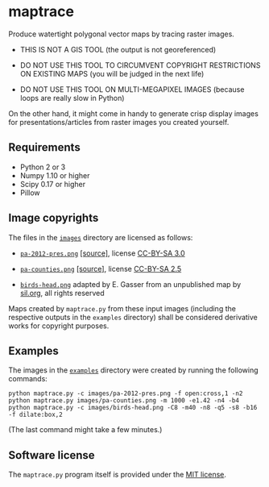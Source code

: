 # maptrace

Produce watertight polygonal vector maps by tracing raster images.

  - THIS IS NOT A GIS TOOL (the output is not georeferenced)

  - DO NOT USE THIS TOOL TO CIRCUMVENT COPYRIGHT RESTRICTIONS ON
    EXISTING MAPS (you will be judged in the next life)
  
  - DO NOT USE THIS TOOL ON MULTI-MEGAPIXEL IMAGES (because loops
    are really slow in Python)
    
On the other hand, it might come in handy to generate crisp display
images for presentations/articles from raster images you created
yourself.

## Requirements

 - Python 2 or 3
 - Numpy 1.10 or higher
 - Scipy 0.17 or higher
 - Pillow

## Image copyrights

The files in the [`images`](/images) directory are licensed as follows:

  - [`pa-2012-pres.png`](images/pa-2012-pres.png) [[source]](https://commons.wikimedia.org/wiki/File:Pennsylvania-2012_presidential_election-by_county.PNG), license [CC-BY-SA 3.0](https://creativecommons.org/licenses/by-sa/3.0/deed.en)
  
 - [`pa-counties.png`](images/pa-counties.png) [[source]](https://commons.wikimedia.org/wiki/File:US_Census_Bureau_Pennsylvania_County_Map.png), license [CC-BY-SA 2.5](https://creativecommons.org/licenses/by-sa/2.5/deed.en)
 
 - [`birds-head.png`](images/birds-head.png) adapted by E. Gasser from an unpublished map by [sil.org](https://www.sil.org/), all rights reserved

Maps created by `maptrace.py` from these input images (including the respective outputs in the `examples` directory) shall be considered derivative works for copyright purposes.

## Examples

The images in the [`examples`](/examples) directory were created by running the following commands:

    python maptrace.py -c images/pa-2012-pres.png -f open:cross,1 -n2
    python maptrace.py images/pa-counties.png -m 1000 -e1.42 -n4 -b4
    python maptrace.py -c images/birds-head.png -C8 -m40 -n8 -q5 -s8 -b16 -f dilate:box,2

(The last command might take a few minutes.)

## Software license

The `maptrace.py` program itself is provided under the [MIT license](/LICENSE).

